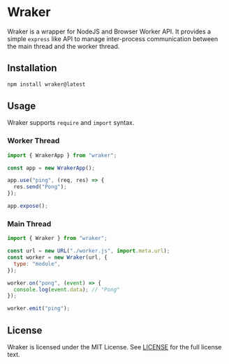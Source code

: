 # Wraker

Wraker is a wrapper for NodeJS and Browser Worker API. It provides a simple `express` like API to manage inter-process communication between the main thread and the worker thread.

## Installation

```bash
npm install wraker@latest
```

## Usage

Wraker supports `require` and `import` syntax.

### Worker Thread

```javascript
import { WrakerApp } from "wraker";

const app = new WrakerApp();

app.use("ping", (req, res) => {
  res.send("Pong");
});

app.expose();
```

### Main Thread

```javascript
import { Wraker } from "wraker";

const url = new URL("./worker.js", import.meta.url);
const worker = new Wraker(url, {
  type: "module",
});

worker.on("pong", (event) => {
  console.log(event.data); // "Pong"
});

worker.emit("ping");
```

## License

Wraker is licensed under the MIT License. See [LICENSE](LICENSE) for the full license text.
